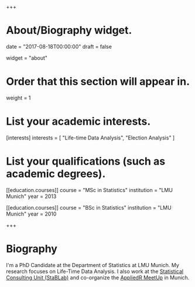 +++
# About/Biography widget.

date = "2017-08-18T00:00:00"
draft = false

widget = "about"

# Order that this section will appear in.
weight = 1

# List your academic interests.
[interests]
  interests = [
    "Life-time Data Analysis",
    "Election Analysis"
  ]

# List your qualifications (such as academic degrees).
[[education.courses]]
  course = "MSc in Statistics"
  institution = "LMU Munich"
  year = 2013

[[education.courses]]
  course = "BSc in Statistics"
  institution = "LMU Munich"
  year = 2010

+++

# Biography

I'm a PhD Candidate at the Department of Statistics at LMU Munich. My research focuses on Life-Time Data Analysis. I also work at the [Statistical Consulting Unit (StaBLab)](http://www.stablab.stat.uni-muenchen.de/index.html) and co-organize the
[AppliedR MeetUp](https://www.meetup.com/de-DE/Applied-R-Munich/) in Munich.
